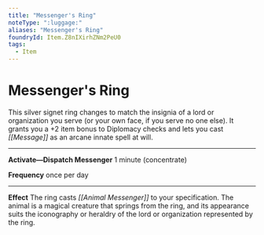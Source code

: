 ```yaml
---
title: "Messenger's Ring"
noteType: ":luggage:"
aliases: "Messenger's Ring"
foundryId: Item.Z8nIXirhZNm2PeU0
tags:
  - Item
---
```


# Messenger's Ring

This silver signet ring changes to match the insignia of a lord or organization you serve (or your own face, if you serve no one else). It grants you a +2 item bonus to Diplomacy checks and lets you cast _[[Message]]_ as an arcane innate spell at will.

* * *

**Activate—Dispatch Messenger** 1 minute (concentrate)

**Frequency** once per day

* * *

**Effect** The ring casts _[[Animal Messenger]]_ to your specification. The animal is a magical creature that springs from the ring, and its appearance suits the iconography or heraldry of the lord or organization represented by the ring.
